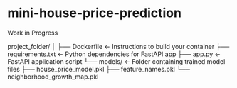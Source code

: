 # mini-house-price-prediction
Work in Progress

project_folder/
│
├── Dockerfile         ← Instructions to build your container
├── requirements.txt   ← Python dependencies for FastAPI app
├── app.py             ← FastAPI application script
└── models/            ← Folder containing trained model files
    ├── house_price_model.pkl
    ├── feature_names.pkl
    └── neighborhood_growth_map.pkl
